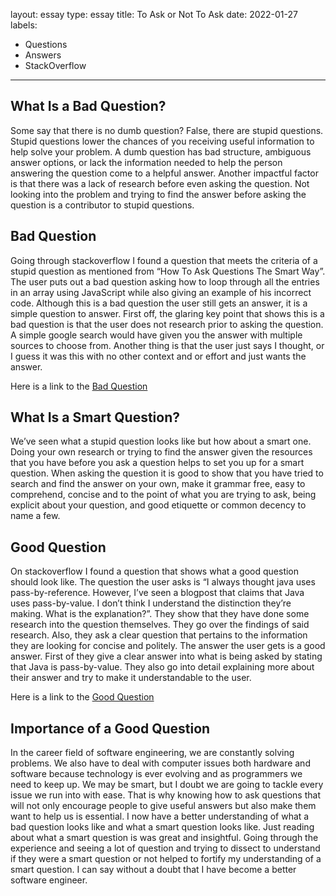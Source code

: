 layout: essay
type: essay
title: To Ask or Not To Ask
date: 2022-01-27
labels:
  - Questions
  - Answers
  - StackOverflow
---

## What Is a Bad Question?
Some say that there is no dumb question? False, there are stupid questions. Stupid questions lower the chances of you receiving useful information to help solve your problem. A dumb question has bad structure, ambiguous answer options, or lack the information needed to help the person answering the question come to a helpful answer. Another impactful factor is that there was a lack of research before even asking the question. Not looking into the problem and trying to find the answer before asking the question is a contributor to stupid questions.

## Bad Question
Going through stackoverflow I found a question that meets the criteria of a stupid question as mentioned from “How To Ask Questions The Smart Way”. The user puts out a bad question asking how to loop through all the entries in an array using JavaScript while also giving an example of his incorrect code. Although this is a bad question the user still gets an answer, it is a simple question to answer. First off, the glaring key point that shows this is a bad question is that the user does not research prior to asking the question. A simple google search would have given you the answer with multiple sources to choose from. Another thing is that the user just says I thought, or I guess it was this with no other context and or effort and just wants the answer.

Here is a link to the [Bad Question]( https://stackoverflow.com/questions/9329446/for-each-over-an-array-in-javascript/9329476#9329476)

## What Is a Smart Question?
We’ve seen what a stupid question looks like but how about a smart one. Doing your own research or trying to find the answer given the resources that you have before you ask a question helps to set you up for a smart  question. When asking the question it is good to show that you have tried to search and find the answer on your own, make it grammar free, easy to comprehend, concise and to the point of what you are trying to ask, being explicit about your question, and good etiquette or common decency to name a few.

## Good Question
On stackoverflow I found a question that shows what a good question should look like. The question the user asks is “I always thought java uses pass-by-reference. However, I’ve seen a blogpost that claims that Java uses pass-by-value. I don’t think I understand the distinction they’re making. What is the explanation?”. They show that they have done some research into the question themselves. They go over the findings of said research. Also, they ask a clear question that pertains to the information they are looking for concise and politely. The answer the user gets is a good answer. First of they give a clear answer into what is being asked by stating that Java is pass-by-value. They also go into detail explaining more about their answer and try to make it understandable to the user.

Here is a link to the [Good Question]( https://stackoverflow.com/questions/40480/is-java-pass-by-reference-or-pass-by-value)

## Importance of a Good Question
In the career field of software engineering, we are constantly solving problems. We also have to deal with computer issues both hardware and software because technology is ever evolving and as programmers we need to keep up. We may be smart, but I doubt we are going to tackle every issue we run into with ease. That is why knowing how to ask questions that will not only encourage people to give useful answers but also make them want to help us is essential. I now have a better understanding of what a bad question looks like and what a smart question looks like. Just reading about what a smart question is was great and insightful. Going through the experience and seeing a lot of question and trying to dissect to understand if they were a smart question or not helped to fortify my understanding of a smart question. I can say without a doubt that I have become a better software engineer. 
